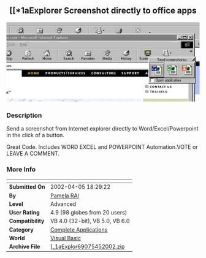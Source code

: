 ﻿<div align="center">

## \[\[\*1aExplorer Screenshot directly to office apps

<img src="PIC2002451136106043.jpg">
</div>

### Description

Send a screenshot from Internet explorer directly to Word/Excel/Powerpoint in the click of a button.

Great Code. Includes WORD EXCEL and POWERPOINT Automation.VOTE or LEAVE A COMMENT.
 
### More Info
 


<span>             |<span>
---                |---
**Submitted On**   |2002-04-05 18:29:22
**By**             |[Pamela RAI](https://github.com/Planet-Source-Code/PSCIndex/blob/master/ByAuthor/pamela-rai.md)
**Level**          |Advanced
**User Rating**    |4.9 (98 globes from 20 users)
**Compatibility**  |VB 4\.0 \(32\-bit\), VB 5\.0, VB 6\.0
**Category**       |[Complete Applications](https://github.com/Planet-Source-Code/PSCIndex/blob/master/ByCategory/complete-applications__1-27.md)
**World**          |[Visual Basic](https://github.com/Planet-Source-Code/PSCIndex/blob/master/ByWorld/visual-basic.md)
**Archive File**   |[\]\_1aExplor69075452002\.zip](https://github.com/Planet-Source-Code/pamela-rai-1aexplorer-screenshot-directly-to-office-apps__1-33471/archive/master.zip)








